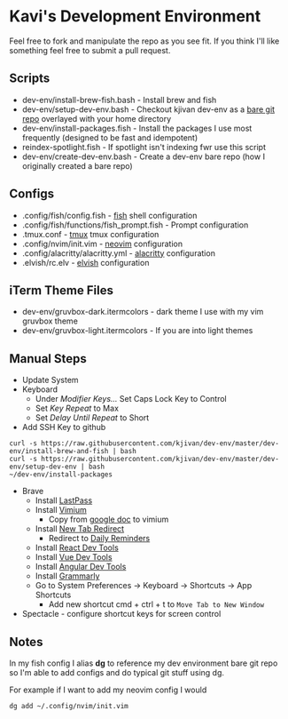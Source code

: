# Kavi's Development Environment

Feel free to fork and manipulate the repo as you see fit. If you think I'll like something feel free to submit a pull request.

## Scripts
- dev-env/install-brew-fish.bash - Install brew and fish
- dev-env/setup-dev-env.bash - Checkout kjivan dev-env as a [bare git repo](https://www.atlassian.com/git/tutorials/dotfiles) overlayed with your home directory
- dev-env/install-packages.fish - Install the packages I use most frequently (designed to be fast and idempotent)
- reindex-spotlight.fish - If spotlight isn't indexing fwr use this script
- dev-env/create-dev-env.bash - Create a dev-env bare repo (how I originally created a bare repo)

## Configs
- .config/fish/config.fish - [fish](https://fishshell.com/) shell configuration
- .config/fish/functions/fish_prompt.fish - Prompt configuration
- .tmux.conf - [tmux](https://github.com/tmux/tmux) tmux configuration
- .config/nvim/init.vim - [neovim](https://neovim.io/) configuration
- .config/alacritty/alacritty.yml - [alacritty](https://github.com/alacritty/alacritty) configuration
- .elvish/rc.elv - [elvish](elv.sh) configuration

## iTerm Theme Files
- dev-env/gruvbox-dark.itermcolors - dark theme I use with my vim gruvbox theme
- dev-env/gruvbox-light.itermcolors - If you are into light themes

## Manual Steps
- Update System
- Keyboard
    - Under *Modifier Keys...* Set Caps Lock Key to Control
    - Set *Key Repeat* to Max
    - Set *Delay Until Repeat* to Short
- Add SSH Key to github
```
curl -s https://raw.githubusercontent.com/kjivan/dev-env/master/dev-env/install-brew-and-fish | bash
curl -s https://raw.githubusercontent.com/kjivan/dev-env/master/dev-env/setup-dev-env | bash
~/dev-env/install-packages
```
- Brave
    - Install [LastPass](https://chrome.google.com/webstore/detail/lastpass-free-password-ma/hdokiejnpimakedhajhdlcegeplioahd)
    - Install [Vimium](https://chrome.google.com/webstore/detail/vimium/dbepggeogbaibhgnhhndojpepiihcmeb)
        - Copy from [google doc](https://docs.google.com/document/d/1tBjtwWiP-zOM1NK4QjnQqlKhoUCNYLijwyKi4zzTTQM/edit?usp=sharing) to vimium
    - Install [New Tab Redirect](https://chrome.google.com/webstore/detail/new-tab-redirect/icpgjfneehieebagbmdbhnlpiopdcmna)
        - Redirect to [Daily Reminders](https://jivan.cc/posts/daily-reminders/)
    - Install [React Dev Tools](https://chrome.google.com/webstore/detail/react-developer-tools/fmkadmapgofadopljbjfkapdkoienihi)
    - Install [Vue Dev Tools](https://chrome.google.com/webstore/detail/vuejs-devtools/nhdogjmejiglipccpnnnanhbledajbpd)
    - Install [Angular Dev Tools](https://chrome.google.com/webstore/detail/augury/elgalmkoelokbchhkhacckoklkejnhcd)
    - Install [Grammarly](https://chrome.google.com/webstore/detail/grammarly-for-chrome/kbfnbcaeplbcioakkpcpgfkobkghlhen?hl=en)
    - Go to System Preferences -> Keyboard -> Shortcuts -> App Shortcuts
        - Add new shortcut cmd + ctrl + t to `Move Tab to New Window`
- Spectacle - configure shortcut keys for screen control

## Notes
In my fish config I alias **dg** to reference my dev environment bare git repo so I'm able to add configs and do typical git stuff using dg.

For example if I want to add my neovim config I would

    dg add ~/.config/nvim/init.vim

